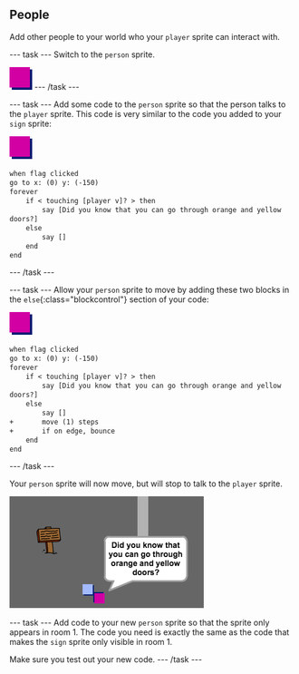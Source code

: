 ## People

Add other people to your world who your `player` sprite can interact with.

--- task ---
Switch to the `person` sprite.

![Person sprite](images/person.png)
--- /task ---

--- task ---
Add some code to the `person` sprite so that the person talks to the `player` sprite. This code is very similar to the code you added to your `sign` sprite:

![person](images/person.png)

```blocks
when flag clicked
go to x: (0) y: (-150)
forever
	if < touching [player v]? > then
		say [Did you know that you can go through orange and yellow doors?]
	else
		say []
	end
end
```
--- /task ---

--- task ---
Allow your `person` sprite to move by adding these two blocks in the `else`{:class="blockcontrol"} section of your code:

![person](images/person.png)

```blocks
when flag clicked
go to x: (0) y: (-150)
forever
	if < touching [player v]? > then
		say [Did you know that you can go through orange and yellow doors?]
	else
		say []
+		move (1) steps
+		if on edge, bounce
	end
end

```
--- /task ---

Your `person` sprite will now move, but will stop to talk to the `player` sprite.

![screenshot](images/world-person-test.png)

--- task ---
Add code to your new `person` sprite so that the sprite only appears in room 1. The code you need is exactly the same as the code that makes the `sign` sprite only visible in room 1.

Make sure you test out your new code. 
--- /task ---
